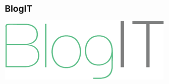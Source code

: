 # BlogIT

<p><img src="https://github.com/Ensar01/BlogIT/blob/main/Frontend/src/assets/images/BlogITLogo.png"></p>

